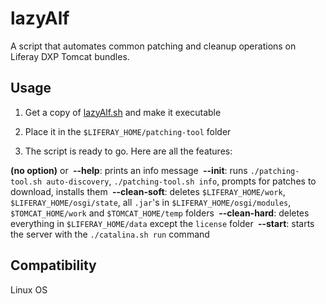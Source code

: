 # lazyAlf

A script that automates common patching and cleanup operations on Liferay DXP Tomcat bundles.

## Usage
1) Get a copy of [lazyAlf.sh](https://github.com/alffox/lazy-alf/raw/master/lazyAlf.sh) and make it executable

2) Place it in the `$LIFERAY_HOME/patching-tool` folder

3) The script is ready to go. Here are all the features:

**(no option)** or **&nbsp;--help**: prints an info message
**&nbsp;--init**: runs `./patching-tool.sh auto-discovery`, `./patching-tool.sh info`, prompts for patches to download, installs them
**&nbsp;--clean-soft**: deletes `$LIFERAY_HOME/work`, `$LIFERAY_HOME/osgi/state`, all `.jar`'s in `$LIFERAY_HOME/osgi/modules`, `$TOMCAT_HOME/work` and `$TOMCAT_HOME/temp` folders
**&nbsp;--clean-hard**: deletes everything in `$LIFERAY_HOME/data` except the `license` folder
**&nbsp;--start**: starts the server with the `./catalina.sh run` command

## Compatibility
Linux OS
